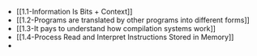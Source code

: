 - [[1.1-Information Is Bits + Context]]
- [[1.2-Programs are translated by other programs into different forms]]
- [[1.3-It pays to understand how compilation systems work]]
- [[1.4-Process Read and Interpret Instructions Stored in Memory]]
- 
